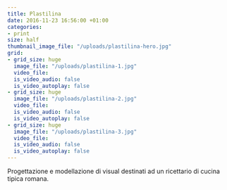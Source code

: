 ```yaml
---
title: Plastilina
date: 2016-11-23 16:56:00 +01:00
categories:
- print
size: half
thumbnail_image_file: "/uploads/plastilina-hero.jpg"
grid:
- grid_size: huge
  image_file: "/uploads/plastilina-1.jpg"
  video_file: 
  is_video_audio: false
  is_video_autoplay: false
- grid_size: huge
  image_file: "/uploads/plastilina-2.jpg"
  video_file: 
  is_video_audio: false
  is_video_autoplay: false
- grid_size: huge
  image_file: "/uploads/plastilina-3.jpg"
  video_file: 
  is_video_audio: false
  is_video_autoplay: false
---
```


Progettazione e modellazione di visual destinati ad un ricettario di cucina tipica romana. 

